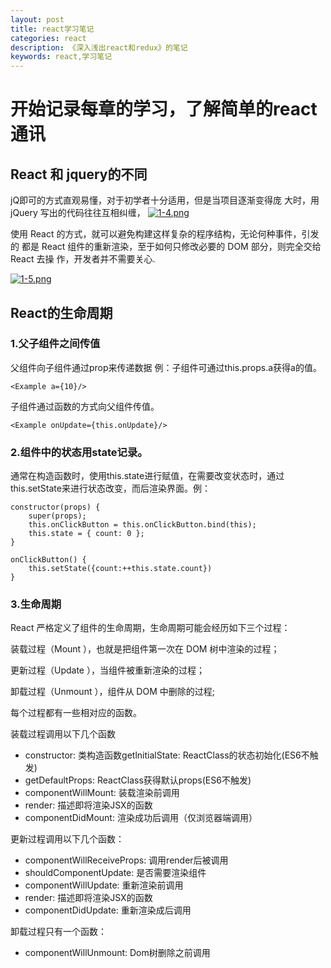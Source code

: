 ```yaml
---
layout: post
title: react学习笔记
categories: react
description: 《深入浅出react和redux》的笔记
keywords: react,学习笔记
---
```

# 开始记录每章的学习，了解简单的react通讯

## React 和 jquery的不同

jQ即可的方式直观易懂，对于初学者十分适用，但是当项目逐渐变得庞
大时，用 jQuery 写出的代码往往互相纠缠，
[![1-4.png](https://i.loli.net/2018/05/17/5afd573fe55ef.png)](https://i.loli.net/2018/05/17/5afd573fe55ef.png)

使用 React 的方式，就可以避免构建这样复杂的程序结构，无论何种事件，引发的
都是 React 组件的重新渲染，至于如何只修改必要的 DOM 部分，则完全交给 React 去操
作，开发者并不需要关心.

[![1-5.png](https://i.loli.net/2018/05/17/5afd577ba4fe2.png)](https://i.loli.net/2018/05/17/5afd577ba4fe2.png)

## React的生命周期

### 1.父子组件之间传值

父组件向子组件通过prop来传递数据
例：子组件可通过this.props.a获得a的值。

```React
<Example a={10}/>
```

子组件通过函数的方式向父组件传值。

```React
<Example onUpdate={this.onUpdate}/>
```

### 2.组件中的状态用state记录。

通常在构造函数时，使用this.state进行赋值，在需要改变状态时，通过this.setState来进行状态改变，而后渲染界面。例：

```React
constructor(props) {
    super(props);
    this.onClickButton = this.onClickButton.bind(this);
    this.state = { count: 0 };
}

onClickButton() {
    this.setState({count:++this.state.count})
}
```

### 3.生命周期

React 严格定义了组件的生命周期，生命周期可能会经历如下三个过程：

装载过程（Mount ），也就是把组件第一次在 DOM 树中渲染的过程；

更新过程（Update ），当组件被重新渲染的过程；

卸载过程（Unmount ），组件从 DOM 中删除的过程;

每个过程都有一些相对应的函数。

装载过程调用以下几个函数

- constructor: 类构造函数getlnitialState: ReactClass的状态初始化(ES6不触发)
- getDefaultProps: ReactClass获得默认props(ES6不触发)
- componentWillMount: 装载渲染前调用
- render: 描述即将渲染JSX的函数
- componentDidMount: 渲染成功后调用（仅浏览器端调用）

更新过程调用以下几个函数：

- componentWillReceiveProps: 调用render后被调用
- shouldComponentUpdate: 是否需要渲染组件
- componentWillUpdate: 重新渲染前调用
- render: 描述即将渲染JSX的函数
- componentDidUpdate: 重新渲染成后调用

卸载过程只有一个函数：

- componentWillUnmount: Dom树删除之前调用